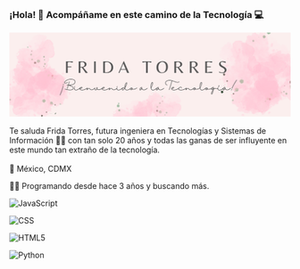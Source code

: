 ### ¡Hola! 👋 Acompáñame en este camino de la Tecnología 💻

![Banner](/img1.png)

 Te saluda Frida Torres, futura ingeniera en Tecnologías y Sistemas de Información 👩‍💻 con tan solo 20 años y todas las ganas de ser influyente en este mundo tan extraño de la tecnología.      
<br>
 🚏 México, CDMX
  
👩‍💻 Programando desde hace 3 años y buscando más.




![JavaScript](https://img.shields.io/badge/-JavaScript-0D1117?style=for-the-badge&logo=javascript&labelColor=0D1117&textColor=0D1117)&nbsp;

![CSS](https://img.shields.io/badge/-CSS-0D1117?style=for-the-badge&logo=CSS3&logoColor=1572B6&labelColor=0D1117)&nbsp;

![HTML5](https://img.shields.io/badge/-HTML-0D1117?style=for-the-badge&logo=HTML5&logoColor=ff5722&labelColor=0D1117)&nbsp;

![Python](https://img.shields.io/badge/-python-0D1117?style=for-the-badge&logo=python&logoColor=347ab4&labelColor=0D1117)&nbsp;


